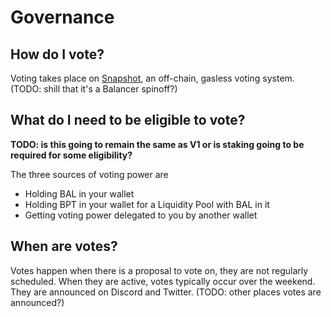# Governance

## How do I vote?

Voting takes place on [Snapshot](https://snapshot.org/#/balancer), an off-chain, gasless voting system. \(TODO: shill that it's a Balancer spinoff?\)

## What do I need to be eligible to vote?

**TODO: is this going to remain the same as V1 or is staking going to be required for some eligibility?**

The three sources of voting power are

* Holding BAL in your wallet
* Holding BPT in your wallet for a Liquidity Pool with BAL in it
* Getting voting power delegated to you by another wallet

## When are votes?

Votes happen when there is a proposal to vote on, they are not regularly scheduled. When they are active, votes typically occur over the weekend. They are announced on Discord and Twitter. \(TODO: other places votes are announced?\)

